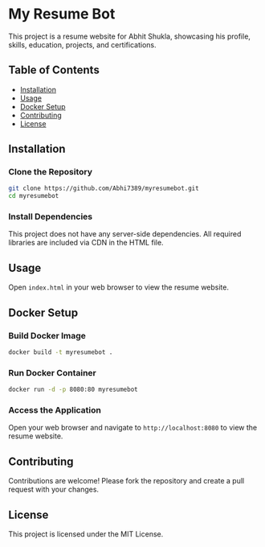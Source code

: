# My Resume Bot

This project is a resume website for Abhit Shukla, showcasing his profile, skills, education, projects, and certifications.

## Table of Contents
- [Installation](#installation)
- [Usage](#usage)
- [Docker Setup](#docker-setup)
- [Contributing](#contributing)
- [License](#license)

## Installation

### Clone the Repository
```bash
git clone https://github.com/Abhi7389/myresumebot.git
cd myresumebot
```

### Install Dependencies
This project does not have any server-side dependencies. All required libraries are included via CDN in the HTML file.

## Usage
Open `index.html` in your web browser to view the resume website.

## Docker Setup

### Build Docker Image
```bash
docker build -t myresumebot .
```

### Run Docker Container
```bash
docker run -d -p 8080:80 myresumebot
```

### Access the Application
Open your web browser and navigate to `http://localhost:8080` to view the resume website.

## Contributing
Contributions are welcome! Please fork the repository and create a pull request with your changes.

## License
This project is licensed under the MIT License.
